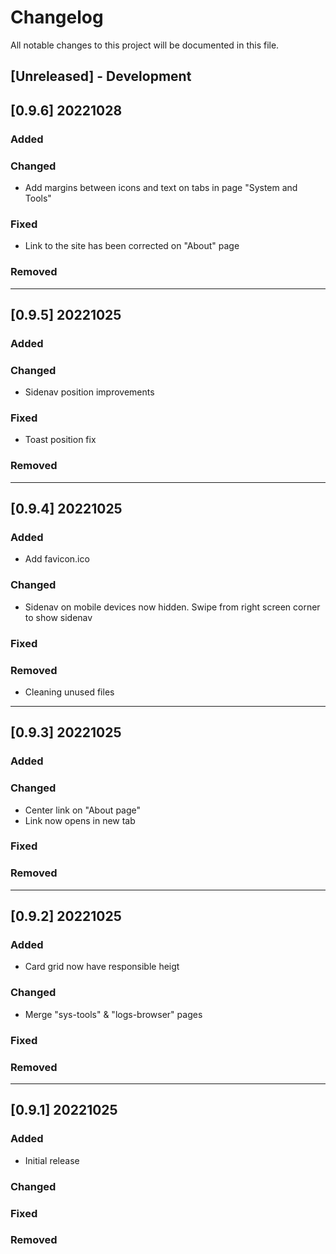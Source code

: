# Changelog
All notable changes to this project will be documented in this file.

## [Unreleased] - Development

## [0.9.6] 20221028
### Added

### Changed
- Add margins between icons and text on tabs in page "System and Tools"

### Fixed
- Link to the site has been corrected on "About" page

### Removed

------------

## [0.9.5] 20221025
### Added

### Changed
- Sidenav position improvements

### Fixed
- Toast position fix

### Removed

------------

## [0.9.4] 20221025
### Added
- Add favicon.ico

### Changed
- Sidenav on mobile devices now hidden. Swipe from right screen corner to show sidenav

### Fixed

### Removed
- Cleaning unused files

------------

## [0.9.3] 20221025
### Added

### Changed
- Center link on "About page"
- Link now opens in new tab

### Fixed

### Removed

------------

## [0.9.2] 20221025
### Added
- Card grid now have responsible heigt

### Changed
- Merge "sys-tools" & "logs-browser" pages

### Fixed

### Removed

------------

## [0.9.1] 20221025
### Added
- Initial release

### Changed

### Fixed

### Removed



